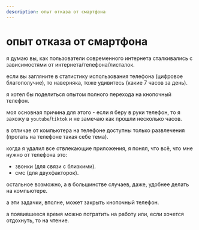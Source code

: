 ```yaml
---
description: опыт отказа от смартфона
---
```


# опыт отказа от смартфона

я думаю вы, как пользователи современного интернета сталкивались с зависимостями от интернета/телефона/листалок.

если вы загляните в статистику использования телефона (цифровое благополучие), то наверняка, тоже удивитесь (какие 7 часов за день).

я хотел бы поделиться опытом полного перехода на кнопочный телефон.

моя основная причина для этого - если я беру в руки телефон, то я захожу в `youtube`/`tiktok` и не замечаю как прошли несколько часов.

в отличае от компьютера на телефоне доступны только развлечения (прогать на телефоне такая себе тема).

когда я удалил все отвлекающие приложения, я понял, что всё, что мне нужно от телефона это:

- звонки (для связи с близкими).
- смс (для двухфакторок).

остальное возможно, а в большинстве случаев, даже, удобнее делать на компьютере.

а эти задачки, вполне, может закрыть кнопочный телефон.

а появившееся время можно потратить на работу или, если хочется отдохнуть, то на чтение.
